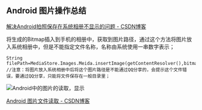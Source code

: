 ## Android 图片操作总结

[解决Android拍照保存在系统相册不显示的问题 \- CSDN博客](https://blog.csdn.net/xiaanming/article/details/8990627)

将生成的Bitmap插入到手机的相册中，获取到图片路径，通过这个方法将图片放入系统相册中，但是不能指定文件名称，名称由系统使用一串数字表示；

	String filePath=MediaStore.Images.Meida.insertImage(getContentResolver(),bitmap,null,null);
	//注意：将图片放入系统相册中后将这个图片路径是不能通过QQ分享的，会提示这个文件错误，要通过QQ分享，只能将文件保存在一般目录里；
	
	
	
![Android中的图片的读取，显示](https://img-blog.csdn.net/20150514172932952)

[Android 图片文件读取 \- CSDN博客](https://blog.csdn.net/ccpat/article/details/45727427)